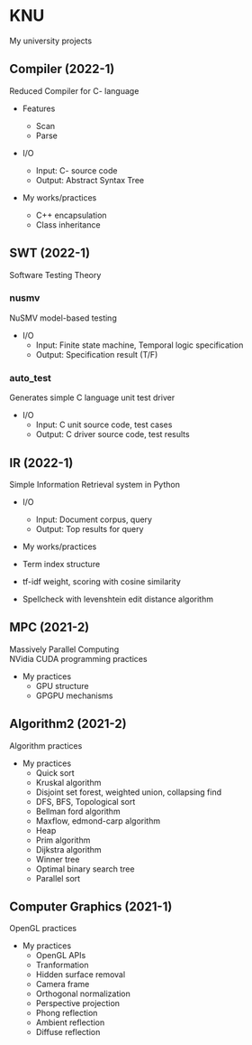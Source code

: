 KNU
===========
 My university projects

## Compiler (2022-1)
Reduced Compiler for C- language  

- Features   
  - Scan
  - Parse

- I/O
  - Input: C- source code
  - Output: Abstract Syntax Tree   

- My works/practices
  - C++ encapsulation
  - Class inheritance

## SWT (2022-1)
Software Testing Theory
### nusmv
NuSMV model-based testing

- I/O
  - Input: Finite state machine, Temporal logic specification
  - Output: Specification result (T/F)

### auto_test
Generates simple C language unit test driver

- I/O
  - Input: C unit source code, test cases
  - Output: C driver source code, test results

## IR (2022-1)
Simple Information Retrieval system in Python   

- I/O
  - Input: Document corpus, query
  - Output: Top results for query

-  My works/practices
  -  Term index structure
  -  tf-idf weight, scoring with cosine similarity
  -  Spellcheck with levenshtein edit distance algorithm

## MPC (2021-2)
Massively Parallel Computing   
NVidia CUDA programming practices

- My practices
  - GPU structure
  - GPGPU mechanisms

## Algorithm2 (2021-2)
Algorithm practices

- My practices
  - Quick sort
  - Kruskal algorithm
  - Disjoint set forest, weighted union, collapsing find
  - DFS, BFS, Topological sort
  - Bellman ford algorithm
  - Maxflow, edmond-carp algorithm
  - Heap
  - Prim algorithm
  - Dijkstra algorithm
  - Winner tree
  - Optimal binary search tree
  - Parallel sort

## Computer Graphics (2021-1)
OpenGL practices

- My practices
  - OpenGL APIs
  - Tranformation
  - Hidden surface removal
  - Camera frame
  - Orthogonal normalization
  - Perspective projection
  - Phong reflection
  - Ambient reflection
  - Diffuse reflection
